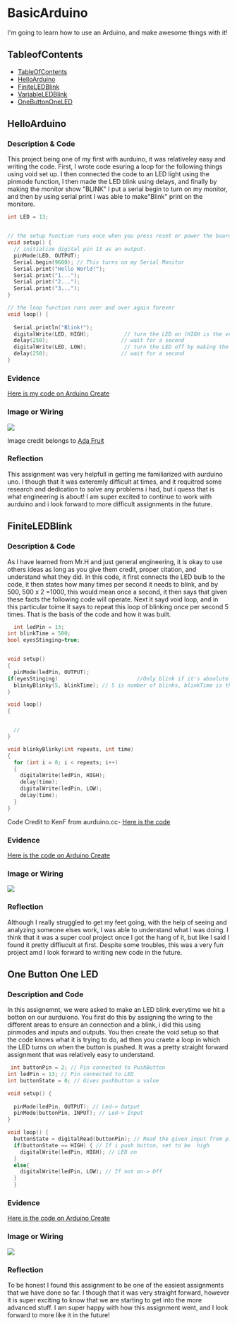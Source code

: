 # BasicArduino
I'm going to learn how to use an Arduino, and make awesome things with it!


## TableofContents
* [TableOfContents](#TableOfContents)
* [HelloArduino](#HelloArduino)
* [FiniteLEDBlink](#FiniteLEDBlink)
* [VariableLEDBlink](#VariableLEDBlink)
* [OneButtonOneLED](#OneButtonOneLED)



## HelloArduino

### Description & Code
This project being one of my first with aurduino, it was relativeley easy and writing the code.  First, I wrote code esuring a loop for the following things using void set  up.  I then connected the code to an LED light using the pinmode function, I then made the LED blink using delays, and finally by making the monitor show "BLINK" I put a serial begin to turn on my monitor, and then by using serial print I was able to make"Blink" print on the monitore. 

```C++
int LED = 13;


// the setup function runs once when you press reset or power the board
void setup() {
  // initialize digital pin 13 as an output.
  pinMode(LED, OUTPUT);
  Serial.begin(9600); // This turns on my Serial Monitor
  Serial.print("Hello World!");
  Serial.print("1...");
  Serial.print("2...");
  Serial.print("3...");
}

// the loop function runs over and over again forever
void loop() {
  
  Serial.println("Blink!");
  digitalWrite(LED, HIGH);           // turn the LED on (HIGH is the voltage level)
  delay(250);                       // wait for a second
  digitalWrite(LED, LOW);            // turn the LED off by making the voltage LOW
  delay(250);                       // wait for a second
}

```

### Evidence
[Here is my code on Arduino Create](https://create.arduino.cc/editor/dcaffer07/f99e84db-5dae-4b41-b6be-9c93e095c7b4)

### Image or Wiring
<img src="https://cdn-learn.adafruit.com/assets/assets/000/002/177/original/learn_arduino_fritzing_pin_13.jpg?1396780180" /> 

Image credit belongs to [Ada Fruit](https://learn.adafruit.com/assets/2177)

### Reflection
This assignment was very helpfull in getting me familiarized with aurduino uno.  I though that it was exteremly difficult at times, and it requitred some research and dedication to solve any problems i had, but i quess that is what engineering is about!  I am super excited to continue to work with aurduino and i look forward to more difficult assignments in the future.

## FiniteLEDBlink

### Description & Code
As I have learned from Mr.H and just general engineering, it is okay to use others ideas as long as you give them credit, proper citation, and understand what they did.  In this code, it first connects the LED bulb to the code, it then states how many times per second it needs to blink, and by 500, 500 x 2 =1000, this would mean once a second, it then says that given these facts the following code will operate.  Next it sayd void loop, and in this particular toime it says to repeat this loop of blinking once per second 5 times. That is the basis of the code and how it was built. 

```C++
  int ledPin = 13;
int blinkTime = 500;
bool eyesStinging=true;


void setup()
{
  pinMode(ledPin, OUTPUT);
if(eyesStinging)                         //Only blink if it's absolutely necessary
  blinkyBlinky(5, blinkTime); // 5 is number of blinks, blinkTime is the milliseconds in each state from above: int blinkTime = 500;
}

void loop()
{


  //
}

void blinkyBlinky(int repeats, int time)
{
  for (int i = 0; i < repeats; i++)
  {
    digitalWrite(ledPin, HIGH);
    delay(time);
    digitalWrite(ledPin, LOW);
    delay(time);
  }
}

```
Code Credit to KenF from aurduino.cc- [Here is the code](https://forum.arduino.cc/index.php?topic=273575.0)

### Evidence
[Here is the code on Arduino Create](https://create.arduino.cc/editor/dcaffer07/9f383a3b-047e-40ea-9aec-e91fe8d1928e)

### Image or Wiring
<img src="https://cdn.sparkfun.com/assets/learn_tutorials/3/1/0/Arduino_circuit_01_01.png" /> 


### Reflection
Although I really struggled to get my feet going, with the help of seeing and analyzing someone elses work, I was able to understand what I was doing.  I think that it was a super cool project once I got the hang of it, but like I said I found it pretty diffiucult at first.  Despite some troubles, this was a very fun project amd I look forward to writing new code in the future.

## One Button One LED

### Description and Code
In this assignemnt, we were asked to make an LED blink everytime we hit a botton on our aurduiono.  You first do this by assigning the wring to the different areas to ensure an connection and a blink, i did this using pinmodes and inputs and outputs.  You then create the void setup so that the code knows what it is trying to do, ad then you craete a loop in which the LED turns on when the button is pushed.  It was a pretty straight forward assignment that was relatively easy to understand.

```C++
 int buttonPin = 2; // Pin connected to PushButton                                                                       
int ledPin = 13; // Pin connected to LED
int buttonState = 0; // Gives pushbutton a value

void setup() {
  
  pinMode(ledPin, OUTPUT); // Led-> Output
  pinMode(buttonPin, INPUT); // Led-> Input
}

void loop() {
  buttonState = digitalRead(buttonPin); // Read the given input from pin 2
  if(buttonState == HIGH) { // If i push button, set to be  high
    digitalWrite(ledPin, HIGH); // LED on
  }
  else{
    digitalWrite(ledPin, LOW); // If not on-> Off
  }
  }
```

### Evidence
[Here is the code on Arduino Create](https://create.arduino.cc/editor/dcaffer07/2d230442-b3cc-4759-961c-ced619a7f59b)

### Image or Wiring
<img src="https://cvilleschools.instructure.com/courses/31052/files/1951975/download?wrap=1" /> 


### Reflection
To be honest I found this assignment to be one of the easiest assignments that we have done so far.  I though that it was very straight forward, however it is super exciting to know that we are starting to get into the more advanced stuff.  I am super happy with how this assignment went, and I look forward to more like it in the future!
